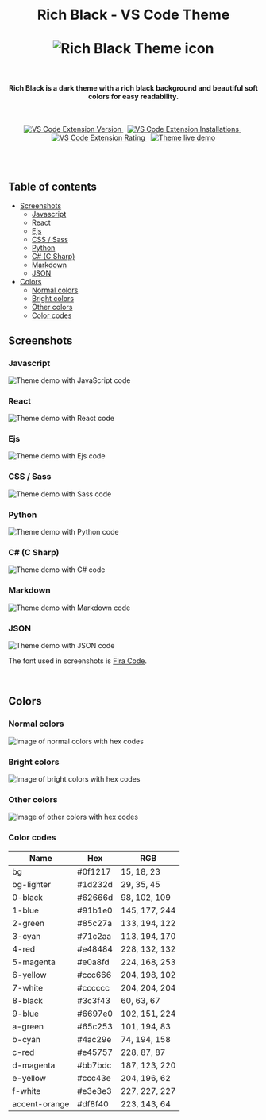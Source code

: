 <h1 align="center">
    <br>
    Rich Black - VS Code Theme
    <br><br>
    <img src="./icons/rich-black-theme-icon-128px.png" alt="Rich Black Theme icon">
    <br><br>
</h1>

<h4 align="center">
    Rich Black is a dark theme with a rich black background and beautiful soft colors for easy readability.
</h3>
<br>

<p align="center">
    <a href="https://marketplace.visualstudio.com/items?itemName=mariusbegby.rich-black-theme">
        <img src="https://img.shields.io/visual-studio-marketplace/v/mariusbegby.rich-black-theme?color=65c253&label=VERSION&style=for-the-badge&labelColor=1d232d" alt="VS Code Extension Version">
    </a>&nbsp;
    <a href="https://marketplace.visualstudio.com/items?itemName=mariusbegby.rich-black-theme">
        <img src="https://img.shields.io/visual-studio-marketplace/i/mariusbegby.rich-black-theme?color=65c253&label=INSTALLS&style=for-the-badge&labelColor=1d232d" alt="VS Code Extension Installations">
    </a>&nbsp;
    <a href="https://marketplace.visualstudio.com/items?itemName=mariusbegby.rich-black-theme">
        <img src="https://img.shields.io/visual-studio-marketplace/r/mariusbegby.rich-black-theme?color=65c253&label=RATING&style=for-the-badge&labelColor=1d232d" alt="VS Code Extension Rating">
    </a>&nbsp;
    <a href="https://vscode.dev/theme/mariusbegby.rich-black-theme">
        <img src="https://img.shields.io/badge/DEMO-vscode.dev-blue?color=65c253&labelColor=1d232d&style=for-the-badge" alt="Theme live demo">
    </a>
</p>
<br>
<br>

## Table of contents <!-- omit in toc -->

- [Screenshots](#screenshots)
  - [Javascript](#javascript)
  - [React](#react)
  - [Ejs](#ejs)
  - [CSS / Sass](#css--sass)
  - [Python](#python)
  - [C# (C Sharp)](#c-c-sharp)
  - [Markdown](#markdown)
  - [JSON](#json)
- [Colors](#colors)
  - [Normal colors](#normal-colors)
  - [Bright colors](#bright-colors)
  - [Other colors](#other-colors)
  - [Color codes](#color-codes)

## Screenshots

### Javascript

![Theme demo with JavaScript code](./screenshots/javascript.png)

### React

![Theme demo with React code](./screenshots/react.png)

### Ejs

![Theme demo with Ejs code](./screenshots/ejs.png)

### CSS / Sass

![Theme demo with Sass code](./screenshots/scss.png)

### Python

![Theme demo with Python code](./screenshots/python.png)

### C# (C Sharp)

![Theme demo with C# code](./screenshots/csharp.png)

### Markdown

![Theme demo with Markdown code](./screenshots/markdown.png)

### JSON

![Theme demo with JSON code](./screenshots/json.png)

The font used in screenshots is [Fira Code](https://github.com/tonsky/FiraCode).

<br>

## Colors

### Normal colors

![Image of normal colors with hex codes](./screenshots/colors_normal.png)

### Bright colors

![Image of bright colors with hex codes](./screenshots/colors_bright.png)

### Other colors

![Image of other colors with hex codes](./screenshots/colors_other.png)

### Color codes

| Name          | Hex     | RGB           |
| ------------- | ------- | ------------- |
| bg            | #0f1217 | 15, 18, 23    |
| bg-lighter    | #1d232d | 29, 35, 45    |
| 0-black       | #62666d | 98, 102, 109  |
| 1-blue        | #91b1e0 | 145, 177, 244 |
| 2-green       | #85c27a | 133, 194, 122 |
| 3-cyan        | #71c2aa | 113, 194, 170 |
| 4-red         | #e48484 | 228, 132, 132 |
| 5-magenta     | #e0a8fd | 224, 168, 253 |
| 6-yellow      | #ccc666 | 204, 198, 102 |
| 7-white       | #cccccc | 204, 204, 204 |
| 8-black       | #3c3f43 | 60, 63, 67    |
| 9-blue        | #6697e0 | 102, 151, 224 |
| a-green       | #65c253 | 101, 194, 83  |
| b-cyan        | #4ac29e | 74, 194, 158  |
| c-red         | #e45757 | 228, 87, 87   |
| d-magenta     | #bb7bdc | 187, 123, 220 |
| e-yellow      | #ccc43e | 204, 196, 62  |
| f-white       | #e3e3e3 | 227, 227, 227 |
| accent-orange | #df8f40 | 223, 143, 64  |
